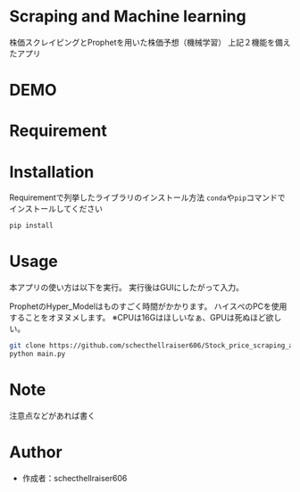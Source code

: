 # Scraping and Machine learning

株価スクレイピングとProphetを用いた株価予想（機械学習）
上記２機能を備えたアプリ
 
# DEMO
 

 
# Requirement
 

 
# Installation
 
Requirementで列挙したライブラリのインストール方法
`conda`や`pip`コマンドでインストールしてください
 
```bash
pip install 
```
 
# Usage
 
本アプリの使い方は以下を実行。
実行後はGUIにしたがって入力。

ProphetのHyper_Modelはものすごく時間がかかります。
ハイスぺのPCを使用することをオヌヌメします。
※CPUは16Gはほしいなぁ、GPUは死ぬほど欲しい。

```bash
git clone https://github.com/schecthellraiser606/Stock_price_scraping_and_Predict
python main.py
```
 
# Note
 
注意点などがあれば書く
 
# Author

* 作成者：schecthellraiser606 
